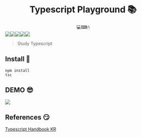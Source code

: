 <h1 align="center">Typescript Playground 📚</h1>
<div align="center">
  💻⌨🖱
</div>
<div align="center" style="display:flex;">
  <img src="https://img.shields.io/static/v1?label=Typescript&message=Study&color=critical" />
  <img src="https://img.shields.io/github/languages/top/beygee/typescript_playground" />
  <img src="https://img.shields.io/github/commit-activity/m/beygee/typescript_playground"/>
  <img src="https://img.shields.io/github/last-commit/beygee/typescript_playground"/>
  <img src="https://img.shields.io/github/license/beygee/typescript_playground" />
</div>

> Study Typescript

## Install :rainbow:

```
npm install
tsc
```

## DEMO :sunglasses:

![](https://user-images.githubusercontent.com/7090906/66056120-97103e00-e571-11e9-8b35-ab0e94d5336a.png)

## References :smirk:

[Typescript Handbook KR](https://typescript-kr.github.io/)
